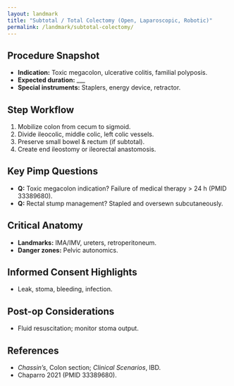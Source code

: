 ```yaml
---
layout: landmark
title: "Subtotal / Total Colectomy (Open, Laparoscopic, Robotic)"
permalink: /landmark/subtotal-colectomy/
---
```


## Procedure Snapshot
- **Indication:** Toxic megacolon, ulcerative colitis, familial polyposis.  
- **Expected duration:** ___  
- **Special instruments:** Staplers, energy device, retractor.

## Step Workflow
1. Mobilize colon from cecum to sigmoid.  
2. Divide ileocolic, middle colic, left colic vessels.  
3. Preserve small bowel & rectum (if subtotal).  
4. Create end ileostomy or ileorectal anastomosis.

## Key Pimp Questions
- **Q:** Toxic megacolon indication?  Failure of medical therapy > 24 h (PMID 33389680).  
- **Q:** Rectal stump management?  Stapled and oversewn subcutaneously.

## Critical Anatomy
- **Landmarks:** IMA/IMV, ureters, retroperitoneum.  
- **Danger zones:** Pelvic autonomics.

## Informed Consent Highlights
- Leak, stoma, bleeding, infection.

## Post-op Considerations
- Fluid resuscitation; monitor stoma output.

## References
- *Chassin’s*, Colon section; *Clinical Scenarios*, IBD.  
- Chaparro 2021 (PMID 33389680).
